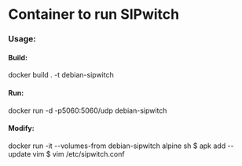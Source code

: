 # Container to run SIPwitch

### Usage:

#### Build:
docker build . -t debian-sipwitch

#### Run:
docker run -d -p5060:5060/udp debian-sipwitch

#### Modify:
docker run -it --volumes-from debian-sipwitch alpine sh
  $ apk add --update vim
  $ vim /etc/sipwitch.conf
